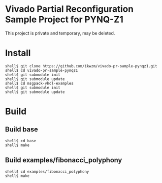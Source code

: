 Vivado Partial Reconfiguration Sample Project for PYNQ-Z1
=========================================================

This project is private and temporary, may be deleted.

# Install

```
shell$ git clone https://github.com/ikwzm/vivado-pr-sample-pynqz1.git
shell$ cd vivado-pr-sample-pynqz1
shell$ git submodule init
shell$ git submodule update
shell$ cd msgpack-vhdl-examples
shell$ git submodule init
shell$ git submodule update
```

# Build

## Build base 

```
shell$ cd base
shell$ make
```

## Build examples/fibonacci_polyphony

```
shell$ cd examples/fibonacci_polyphony
shell$ make
```


